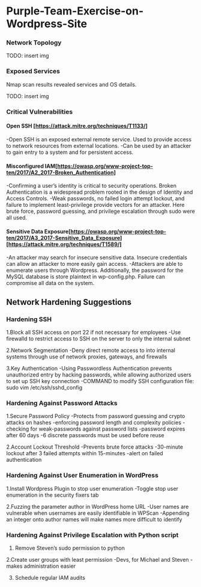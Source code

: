 # Purple-Team-Exercise-on-Wordpress-Site

### Network Topology

 TODO: insert img

### Exposed Services
  Nmap scan results revealed services and OS details.
 
TODO: insert img





### Critical Vulnerabilities

#### Open SSH [https://attack.mitre.org/techniques/T1133/]

-Open SSH is an exposed external remote service. Used to provide access to network resources from external locations.
-Can be used by an attacker to gain entry to a system and for persistent access.

#### Misconfigured IAM[https://owasp.org/www-project-top-ten/2017/A2_2017-Broken_Authentication]

-Confirming a user’s identity is critical to security operations. Broken Authentication is a widespread problem rooted in the design of Identity and Access Controls.
-Weak passwords, no failed login attempt lockout, and failure to implement least-privilege provide vectors for an attacker. Here brute force, password guessing, and privilege escalation through sudo were all used.

#### Sensitive Data Exposure[https://owasp.org/www-project-top-ten/2017/A3_2017-Sensitive_Data_Exposure][https://attack.mitre.org/techniques/T1589/]

-An attacker may search for insecure sensitive data. Insecure credentials can allow an attacker to more easily gain access.
-Attackers are able to enumerate users through Wordpress. Additionally, the password for the MySQL database is store plaintext in wp-config.php. Failure can compromise all data on the system.


## Network Hardening Suggestions

### Hardening SSH
 
1.Block all SSH access on port 22 if not necessary for employees
-Use firewalld to restrict access to SSH on the server to only the internal subnet

2.Network Segmentation
-Deny direct remote access to into internal systems through use of network proxies, gateways, and firewalls

3.Key Authentication
-Using Passwordless Authentication prevents unauthorized entry by hacking passwords, while allowing authorized users to set up SSH key connection
-COMMAND to modify SSH configuration file: sudo vim /etc/ssh/sshd_config

### Hardening Against Password Attacks

1.Secure Password Policy
  -Protects from password guessing and crypto attacks on hashes
  -enforcing password length and complexity policies
  -checking for weak-passwords against password lists
  -password expires after 60 days
  -6 discrete passwords must be used before reuse

2.Account Lockout Threshold
  -Prevents brute force attacks
  -30-minute lockout after 3 failed attempts within 15-minutes
  -alert on failed authentication

### Hardening Against User Enumeration in WordPress

1.Install Wordpress Plugin to stop user enumeration
  -Toggle stop user enumeration in the security fixers tab

2.Fuzzing the parameter author in WordPress home URL
  -User names are vulnerable when usernames are easily identifiable in WPScan
  -Appending an integer onto author names will make names more difficult to identify

### Hardening Against Privilege Escalation with Python script

1. Remove Steven’s sudo permission to python
 
2.Create user groups with least permission
  -Devs, for Michael and Steven
  -makes administration easier

3. Schedule regular IAM audits




